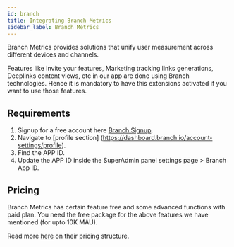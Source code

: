 ```yaml
---
id: branch
title: Integrating Branch Metrics
sidebar_label: Branch Metrics
---
```

Branch Metrics provides solutions that unify user measurement across different devices and channels.

Features like Invite your features, Marketing tracking links generations, Deeplinks content views, etc in our app are done using Branch technologies. Hence it is mandatory to have this extensions activated if you want to use those features. 

## Requirements
1. Signup for a free account here [Branch Signup](https://branch.io/).
2. Navigate to [profile section] (https://dashboard.branch.io/account-settings/profile). 
3. Find the APP ID.
4. Update the APP ID inside the SuperAdmin panel settings page > Branch App ID.
   

## Pricing
Branch Metrics has certain feature free and some advanced functions with paid plan. You need the free package for the above features we have mentioned (for upto 10K MAU).

Read more [here](https://branch.io/pricing/) on their pricing structure.
